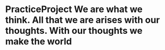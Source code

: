 # PracticeProject We are what we think. All that we are arises with our thoughts. With our thoughts we make the world